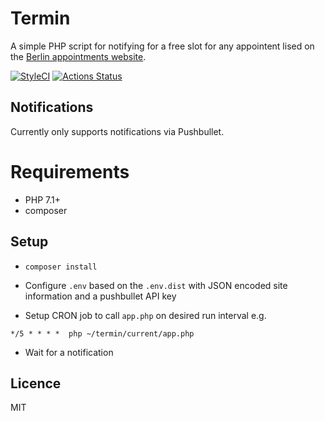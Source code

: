 # Termin

A simple PHP script for notifying for a free slot for any appointent lised on the [Berlin appointments website][0].

[![StyleCI](https://github.styleci.io/repos/150996986/shield)](https://github.styleci.io/repos/150996986)
[![Actions Status](https://github.com/inverse/termin/workflows/CI/badge.svg)](https://github.com/inverse/termin/actions)


## Notifications

Currently only supports notifications via Pushbullet.

# Requirements

- PHP 7.1+
- composer

## Setup

- `composer install`
- Configure `.env` based on the `.env.dist` with JSON encoded site information and a pushbullet API key

- Setup CRON job to call `app.php` on desired run interval e.g.

 `*/5 * * * *  php ~/termin/current/app.php`

- Wait for a notification

## Licence 

MIT

[0]: https://service.berlin.de/terminvereinbarung/
